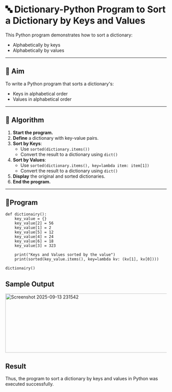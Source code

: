 # 🔤 Dictionary-Python Program to Sort a Dictionary by Keys and Values

This Python program demonstrates how to sort a dictionary:
- Alphabetically by keys
- Alphabetically by values

---

## 🎯 Aim

To write a Python program that sorts a dictionary's:
- Keys in alphabetical order
- Values in alphabetical order

---

## 🧠 Algorithm

1. **Start the program.**
2. **Define** a dictionary with key-value pairs.
3. **Sort by Keys**:
   - Use `sorted(dictionary.items())`
   - Convert the result to a dictionary using `dict()`
4. **Sort by Values**:
   - Use `sorted(dictionary.items(), key=lambda item: item[1])`
   - Convert the result to a dictionary using `dict()`
5. **Display** the original and sorted dictionaries.
6. **End the program.**

---

## 🧪Program
```
def dictionairy(): 
    key_value = {}    
    key_value[2] = 56       
    key_value[1] = 2 
    key_value[5] = 12 
    key_value[4] = 24 
    key_value[6] = 18      
    key_value[3] = 323 

    print("Keys and Values sorted by the value") 
    print(sorted(key_value.items(), key=lambda kv: (kv[1], kv[0])))

dictionairy()
```
## Sample Output
<img width="1327" height="184" alt="Screenshot 2025-09-13 231542" src="https://github.com/user-attachments/assets/1065b321-a7fb-478d-8873-4912b1d516d3" />

## Result
Thus, the program to sort a dictionary by keys and values in Python was executed successfully.
